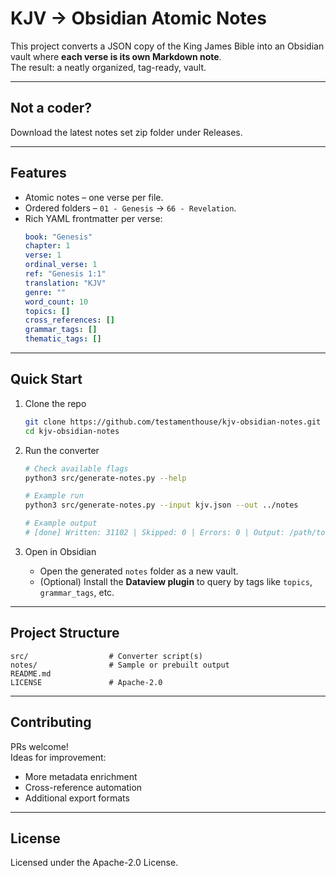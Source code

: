 # KJV → Obsidian Atomic Notes

This project converts a JSON copy of the King James Bible into an Obsidian vault where **each verse is its own Markdown note**.  
The result: a neatly organized, tag-ready, vault.

---

## Not a coder?

Download the latest notes set zip folder under Releases.

---

## Features

- Atomic notes – one verse per file.  
- Ordered folders – `01 - Genesis` → `66 - Revelation`.  
- Rich YAML frontmatter per verse:
  ```yaml
  book: "Genesis"
  chapter: 1
  verse: 1
  ordinal_verse: 1
  ref: "Genesis 1:1"
  translation: "KJV"
  genre: ""
  word_count: 10
  topics: []
  cross_references: []
  grammar_tags: []
  thematic_tags: []
  ```

---

## Quick Start

1. Clone the repo
   ```bash
   git clone https://github.com/testamenthouse/kjv-obsidian-notes.git
   cd kjv-obsidian-notes
   ```

2. Run the converter
   ```bash
   # Check available flags
   python3 src/generate-notes.py --help

   # Example run
   python3 src/generate-notes.py --input kjv.json --out ../notes
   
   # Example output
   # [done] Written: 31102 | Skipped: 0 | Errors: 0 | Output: /path/to/notes/export

   ```


4. Open in Obsidian  
   - Open the generated `notes` folder as a new vault.  
   - (Optional) Install the **Dataview plugin** to query by tags like `topics`, `grammar_tags`, etc.

---

## Project Structure

```
src/                  # Converter script(s)
notes/                # Sample or prebuilt output
README.md
LICENSE               # Apache-2.0
```

---

## Contributing

PRs welcome!  
Ideas for improvement:
- More metadata enrichment  
- Cross-reference automation  
- Additional export formats  

---

## License

Licensed under the Apache-2.0 License.  
